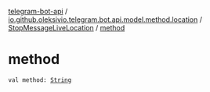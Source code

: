 [telegram-bot-api](../../index.md) / [io.github.oleksivio.telegram.bot.api.model.method.location](../index.md) / [StopMessageLiveLocation](index.md) / [method](./method.md)

# method

`val method: `[`String`](https://kotlinlang.org/api/latest/jvm/stdlib/kotlin/-string/index.html)